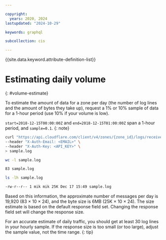 ```yaml
---

copyright:
  years: 2020, 2024
lastupdated: "2024-10-29"

keywords: graphql

subcollection: cis

---
```


{{site.data.keyword.attribute-definition-list}}

# Estimating daily volume
{: #volume-estimate}

To estimate the amount of data for a zone per day (the number of log lines and the amount of bytes they take up), request a 1% or 10% sample of data for a 1-hour period (use 10% if your volume is low). 

`start=2018-12-15T00:00:00Z` and `end=2018-12-15T01:00:00Z` span a 1-hour period, and `sample=0.1`.
{: note}

```bash
curl "https://api.cloudflare.com/client/v4/zones/{zone_id}/logs/received?start=2018-12-15T00:00:00Z&end=2018-12-15T01:00:00Z&sample=0.1" \
--header "X-Auth-Email: <EMAIL>" \
--header "X-Auth-Key: <API_KEY>" \
> sample.log
```

```bash
wc -l sample.log
```

```bash output
83 sample.log
```

```bash
ls -lh sample.log
```

```bash output
-rw-r--r-- 1 mik mik 25K Dec 17 15:49 sample.log
```

Based on this information, the approximate number of messages per day is 19,920 (83 × 10 × 24), and the byte size is 6MB (25K × 10 × 24). The size estimate is based on the default response field set. Changing the response field set will change the response size.

For an accurate estimate of daily traffic, you should get at least 30 log lines in your hourly sample. If the response size is too small (or too large), adjust the sample value, not the time range.
{: tip}
